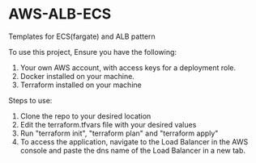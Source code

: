 # AWS-ALB-ECS
Templates for ECS(fargate) and ALB pattern

To use this project, Ensure you have the following:
  1. Your own AWS account, with access keys for a deployment role.
  2. Docker installed on your machine.
  3. Terraform installed on your machine

Steps to use:
  1. Clone the repo to your desired location
  2. Edit the terraform.tfvars file with your desired values
  3. Run "terraform init", "terraform plan" and "terraform apply"
  4. To access the application, navigate to the Load Balancer in the
     AWS console and paste the dns name of the Load Balancer in a new tab. 
